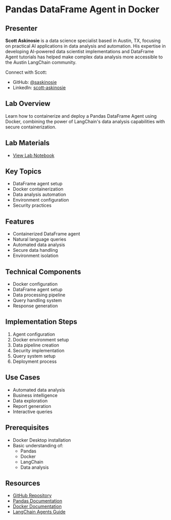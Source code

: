 # Pandas DataFrame Agent in Docker

## Presenter
**Scott Askinosie** is a data science specialist based in Austin, TX, focusing on practical AI applications in data analysis and automation. His expertise in developing AI-powered data scientist implementations and DataFrame Agent tutorials has helped make complex data analysis more accessible to the Austin LangChain community.

Connect with Scott:
- GitHub: [@saskinosie](https://github.com/saskinosie)
- LinkedIn: [scott-askinosie](https://www.linkedin.com/in/scott-askinosie)

## Lab Overview
Learn how to containerize and deploy a Pandas DataFrame Agent using Docker, combining the power of LangChain's data analysis capabilities with secure containerization.

## Lab Materials
- [View Lab Notebook](https://github.com/aimug-org/austin_langchain/blob/main/labs/LangChain_103/103-4-pandas_df_agent_langchain.ipynb)

## Key Topics
- DataFrame agent setup
- Docker containerization
- Data analysis automation
- Environment configuration
- Security practices

## Features
- Containerized DataFrame agent
- Natural language queries
- Automated data analysis
- Secure data handling
- Environment isolation

## Technical Components
- Docker configuration
- DataFrame agent setup
- Data processing pipeline
- Query handling system
- Response generation

## Implementation Steps
1. Agent configuration
2. Docker environment setup
3. Data pipeline creation
4. Security implementation
5. Query system setup
6. Deployment process

## Use Cases
- Automated data analysis
- Business intelligence
- Data exploration
- Report generation
- Interactive queries

## Prerequisites
- Docker Desktop installation
- Basic understanding of:
  - Pandas
  - Docker
  - LangChain
  - Data analysis

## Resources
- [GitHub Repository](https://github.com/aimug-org/austin_langchain)
- [Pandas Documentation](https://pandas.pydata.org/docs/)
- [Docker Documentation](https://docs.docker.com/)
- [LangChain Agents Guide](https://python.langchain.com/docs/modules/agents/)
